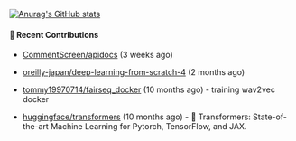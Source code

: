 [![Anurag's GitHub stats](https://github-readme-stats.vercel.app/api?username=qqhann&count_private=true&show_icons=true&theme=tokyonight)](https://github.com/anuraghazra/github-readme-stats)






#### 🌱 Recent Contributions

- [CommentScreen/apidocs](https://github.com/CommentScreen/apidocs) (3 weeks ago)

- [oreilly-japan/deep-learning-from-scratch-4](https://github.com/oreilly-japan/deep-learning-from-scratch-4) (2 months ago)

- [tommy19970714/fairseq_docker](https://github.com/tommy19970714/fairseq_docker) (10 months ago) - training wav2vec docker

- [huggingface/transformers](https://github.com/huggingface/transformers) (10 months ago) - 🤗 Transformers: State-of-the-art Machine Learning for Pytorch, TensorFlow, and JAX.


